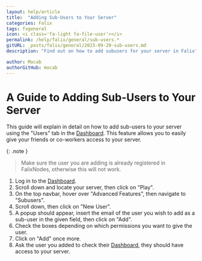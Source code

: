 ```yaml
---
layout: help/article
title:  "Adding Sub-Users to Your Server"
categories: Falix
tags: fxgeneral
icon: <i class='fa-light fa-file-user'></i>
permalink: /help/falix/general/sub-users.*
gitURL: _posts/falix/general/2023-09-29-sub-users.md
description: "Find out on how to add subusers for your server in Falix"

author: Mocab
authorGitHub: mocab
---
```


# A Guide to Adding Sub-Users to Your Server
This guide will explain in detail on how to add sub-users to your server using the "Users" tab in the [Dashboard](https://client.falixnodes.net/). This feature allows you to easily give your friends or co-workers access to your server.

{: .note }
> Make sure the user you are adding is already registered in FalixNodes, otherwise this will not work.

1. Log in to the [Dashboard](https://client.falixnodes.net/).
2. Scroll down and locate your server, then click on "Play".
3. On the top navbar, hover over "Advanced Features", then navigate to "Subusers".
4. Scroll down, then click on "New User".
5. A popup should appear, insert the email of the user you wish to add as a sub-user in the given field, then click on "Add".
6. Check the boxes depending on which permissions you want to give the user.
7. Click on "Add" once more.
8. Ask the user you added to check their [Dashboard](https://client.falixnodes.net/), they should have access to your server.
